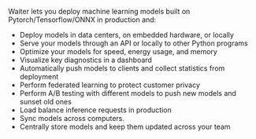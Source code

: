 
Waiter lets you deploy machine learning models built on Pytorch/Tensorflow/ONNX in production and:

* Deploy models in data centers, on embedded hardware, or locally
* Serve your models through an API or locally to other Python programs
* Optimize your models for speed, energy usage, and memory
* Visualize key diagnostics in a dashboard
* Automatically push models to clients and collect statistics from deployment
*  Perform federated learning to protect customer privacy
* Perform A/B testing with different models to push new models and sunset old ones
* Load balance inference requests in production
* Sync models across computers.
* Centrally store models and keep them updated across your team
